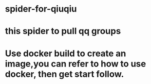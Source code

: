 # spider-for-qiuqiu
# this spider to pull qq groups
# Use docker build to create an image,you can refer to how to use docker, then get start follow.
